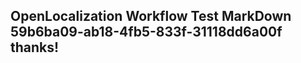 <properties
ms.topic="hero-topic"
ms.test1="hero-topic"
ms.test2="test"/>

## OpenLocalization Workflow Test MarkDown 59b6ba09-ab18-4fb5-833f-31118dd6a00f thanks!
